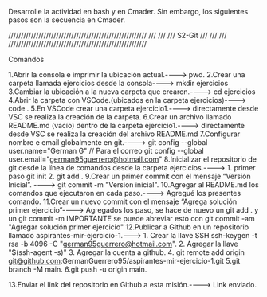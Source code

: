 Desarrolle la actividad en bash y en Cmader. Sin embargo, los siguientes pasos son la secuencia en Cmader.

///////////////////////////////////////////////////////
///                                                 ///
///                   S2-Git                        ///
///                                                 ///
///////////////////////////////////////////////////////


Comandos

1.Abrir la consola e imprimir la ubicación actual.----> pwd.
2.Crear una carpeta llamada ejercicios desde la consola----> mkdir ejercicios
3.Cambiar la ubicación a la nueva carpeta que crearon.----> cd ejercicios
4.Abrir la carpeta con VSCode.(ubicados en la carpeta ejercicios)----> code .
5.En VSCode crear una carpeta ejercicio1.----> directamente desde VSC se realiza la creación de la carpeta.
6.Crear un archivo llamado README.md (vacío) dentro de la carpeta ejercicio1.----> directamente desde VSC se realiza la creación del archivo README.md
7.Configurar nombre e email globalmente en git.----> git config --global user.name="German G" // Para el correo git config --global user.email="german95guerrero@hotmail.com"
8.Inicializar el repositorio de git desde la línea de comandos desde la carpeta ejercicios.----> 1. primer paso git init 2. git add .
9.Crear un primer commit con el mensaje “Versión Inicial”. ----> git commit -m "Version inicial".
10.Agregar al README.md los comandos que ejecutaron en cada paso.----> Agregué los presentes comando.
11.Crear un nuevo commit con el mensaje “Agrega solución primer ejercicio”----> Agregados los paso, se hace de nuevo un git add . y un  git commit -m IMPORTANTE se puede abreviar esto con git commit -am "Agregar solución primer ejercicio"
12.Publicar a Github en un repositorio llamado aspirantes-mir-ejercicio-1.---> 1. Crear la llave SSH  ssh-keygen -t rsa -b 4096 -C "german95guerrero@hotmail.com". 2. Agregar la llave "$(ssh-agent -s)"
3. Agregar la cuenta a github. 4. git remote add origin git@github.com:GermanGuerrero95/aspirantes-mir-ejercicio-1.git 5.git branch -M main. 6.git push -u origin main.



13.Enviar el link del repositorio en Github a esta misión.----> Link enviado.